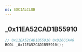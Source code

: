 ```yaml
---
ns: SOCIALCLUB
---
```

## _0x11EA52CAD1B55910

```c
// 0x11EA52CAD1B55910 0xD26CCA46
BOOL _0x11EA52CAD1B55910();
```

